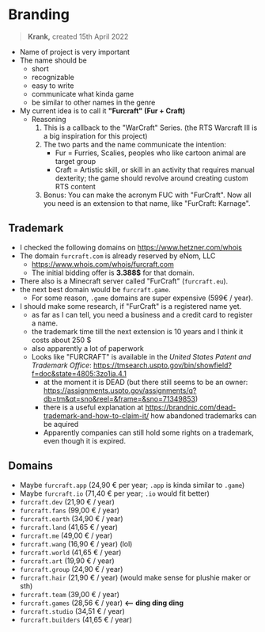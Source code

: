# Branding

> **Krank,** created 15th April 2022

* Name of project is very important
* The name should be 
  * short
  * recognizable
  * easy to write
  * communicate what kinda game
  * be similar to other names in the genre
* My current idea is to call it **"Furcraft" (Fur + Craft)**
  * Reasoning
    1. This is a callback to the "WarCraft" Series. (the RTS Warcraft III is a big inspiration for this project)
    2. The two parts and the name communicate the intention:
       * Fur = Furries, Scalies, peoples who like cartoon animal are target group
       * Craft = Artistic skill, or skill in an activity that requires manual dexterity; the game should revolve around creating custom RTS content
    3. Bonus: You can make the acronym FUC with "FurCraft". Now all you need is an extension to that name, like "FurCraft: Karnage".


## Trademark

* I checked the following domains on https://www.hetzner.com/whois
* The domain `furcraft.com` is already reserved by eNom, LLC
  * https://www.whois.com/whois/furcraft.com
  * The initial bidding offer is **3.388$** for that domain.
* There also is a Minecraft server called "FurCraft" (`furcraft.eu`).
* the next best domain would be `furcraft.game`.
  * For some reason, `.game` domains are super expensive (599€ / year).
* I should make some research, if "FurCraft" is a registered name yet.
  * as far as I can tell, you need a business and a credit card to register a name.
  * the trademark time till the next extension is 10 years and I think it costs about 250 $
  * also apparently a lot of paperwork
  * Looks like "FURCRAFT" is available in the *United States Patent and Trademark Office*: https://tmsearch.uspto.gov/bin/showfield?f=doc&state=4805:3zo1ja.4.1
    * at the moment it is DEAD (but there still seems to be an owner: https://assignments.uspto.gov/assignments/q?db=tm&qt=sno&reel=&frame=&sno=71349853)
    * there is a useful explanation at https://brandnic.com/dead-trademark-and-how-to-claim-it/ how abandoned trademarks can be aquired
    * Apparently companies can still hold some rights on a trademark, even though it is expired.


## Domains

* Maybe `furcraft.app` (24,90 € per year; `.app` is kinda similar to `.game`)
* Maybe `furcraft.io` (71,40 € per year; `.io` would fit better)
* `furcraft.dev` (21,90 € / year)
* `furcraft.fans` (99,00 € / year)
* `furcraft.earth` (34,90 € / year)
* `furcraft.land` (41,65 € / year)
* `furcraft.me` (49,00 € / year)
* `furcraft.wang` (16,90 € / year) (lol)
* `furcraft.world` (41,65 € / year)
* `furcraft.art` (19,90 € / year)
* `furcraft.group` (24,90 € / year)
* `furcraft.hair` (21,90 € / year) (would make sense for plushie maker or sth)
* `furcraft.team` (39,00 € / year)
* `furcraft.games` (28,56 € / year) **<-- ding ding ding**
* `furcraft.studio` (34,51 € / year)
* `furcraft.builders` (41,65 € / year)

